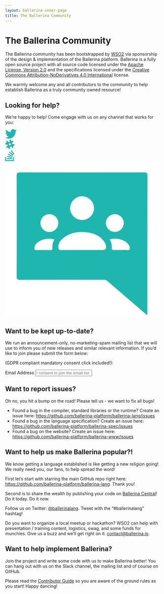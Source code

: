```yaml
---
layout: ballerina-inner-page
title: The Ballerina Community
---
```


# The Ballerina Community

The Ballerina community has been bootstrapped by <a href="https://wso2.com/">WSO2</a> via sponsorship of the design & implementation of the Ballerina platform. Ballerina is a fully open source project with all source code licensed under the <a href="https://www.apache.org/licenses/LICENSE-2.0">Apache License, Version 2.0</a> and the specifications licensed under the <a href="https://creativecommons.org/licenses/by-nd/4.0/">Creative Commons Attribution-NoDerivatives 4.0 International</a> license.

We warmly welcome any and all contributors to the community to help establish Ballerina as a truly community owned resource!

## Looking for help?

We’re happy to help! Come engage with us on any channel that works for you:

<div class="col-sm-12 col-md-12 cBallerinaLearnWrapper cGrayWrapper cCommunityLinks">
  <div class="col-sm-12 col-md-3 cBoxContainer cCommunityIconsContainer">
      <div class="cBallerina-Box">
      <a class="cCommunityIcons" href="https://twitter.com/ballerinalang"><img src="/img/twitter.svg"></a>
      </div>
   </div>
   <div class="col-sm-12 col-md-3 cBoxContainer cCommunityIconsContainer">
      <div class="cBallerina-Box">
      <a class="cCommunityIcons" href="/community/slack/"><img src="/img/slack.svg"></a>
      </div>
   </div>
      <div class="col-sm-12 col-md-3 cBoxContainer cCommunityIconsContainer">
      <div class="cBallerina-Box">
      <a class="cCommunityIcons" href="https://stackoverflow.com/questions/tagged/ballerina"><img src="/img/stackoverflow.svg"></a>
      </div>
   </div>
   <div class="col-sm-12 col-md-3 cBoxContainer cCommunityIconsContainer">
      <div class="cBallerina-Box">
      <a class="cCommunityIcons" href="https://groups.google.com/forum/#!forum/ballerina-dev"><img src="/img/google-groups.svg"></a>
      </div>
   </div>
</div>

## Want to be kept up-to-date?

We run an announcement-only, no-marketing-spam mailing list that we will use to inform you of new releases and similar relevant information. If you’d like to join please submit the form below: 

(GDPR compliant mandatory consent click included!):

<form class="cFormContainerOS">
<label class="subscribeForm" id="subscribeFormLabelOS">Email Address</label>
<input class="cTextfieldstyle" maxlength="90" value="" id="emailUserOS" name="email" placeholder="I consent to join the email list" title="Email" type="text">
</form>

## Want to report issues? 

Oh no, you hit a bump on the road! Please tell us - we want to fix all bugs!

- Found a bug in the compiler, standard libraries or the runtime? Create an issue here: <a href="https://github.com/ballerina-platform/ballerina-lang/issues">https://github.com/ballerina-platform/ballerina-lang/issues</a>
- Found a bug in the language specification? Create an issue here: <a href="https://github.com/ballerina-platform/ballerina-spec/issues">https://github.com/ballerina-platform/ballerina-spec/issues</a>
- Found a bug on the website? Create an issue here: <a href="https://github.com/ballerina-platform/ballerina-www/issues">https://github.com/ballerina-platform/ballerina-www/issues</a> 


## Want to help us make Ballerina popular?!

We know getting a language established is like getting a new religion going! We really need you, our fans, to help spread the word!

First let’s start with starring the main GitHub repo right here: <a href="https://github.com/ballerina-platform/ballerina-lang">https://github.com/ballerina-platform/ballerina-lang</a>. Thank you!

Second is to share the wealth by publishing your code on <a href="https://central.ballerina.io">Ballerina Central</a>! Do it today. Do it now.

Follow us on Twitter: <a href="https://twitter.com/ballerinalang">@ballerinalang</a>. Tweet with the “#ballerinalang" hashtag!


Do you want to organize a local meetup or hackathon? WSO2 can help with presentation / training content, logistics, swag, and some funds for munchies. Give us a buzz and we’ll get right on it: <a href="mailto:contact@ballerina.io">contact@ballerina.io</a>.


## Want to help implement Ballerina?
Join the project and write some code with us to make Ballerina better! You can hang out with us on the Slack channel, the mailing list and of course on GitHub.

Please read the <a href="https://github.com/ballerina-platform/ballerina-lang/blob/master/CONTRIBUTING.md">Contributor Guide</a> so you are aware of the ground rules as you start! Happy dancing!


<style>
.nav > li.cVersionItem {
    display: none !important;
}
</style>
